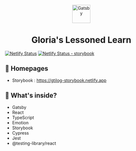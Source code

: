 <p align="center">
  <a href="https://www.gatsbyjs.org">
    <img alt="Gatsby" src="https://www.gatsbyjs.org/monogram.svg" width="60" />
  </a>
</p>
<h1 align="center">
  Gloria's Lessoned Learn
</h1>

[![Netlify Status](https://api.netlify.com/api/v1/badges/0c173e77-2b08-479c-9002-08cbdde55ddd/deploy-status)](https://app.netlify.com/sites/gtilog/deploys)
[![Netlify Status - storybook](https://api.netlify.com/api/v1/badges/84f362a0-2606-4860-822c-11a858d050fc/deploy-status)](https://app.netlify.com/sites/gtilog-storybook/deploys)

## 🚀 Homepages

- Storybook : https://gtilog-storybook.netlify.app

## 🧐 What's inside?

- Gatsby
- React
- TypeScript
- Emotion
- Storybook
- Cypress
- Jest
- @testing-library/react
